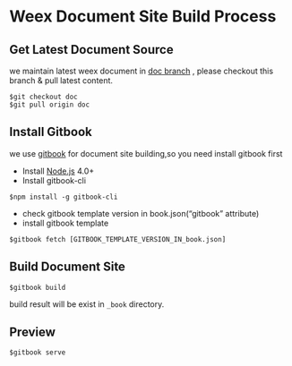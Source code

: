 # Weex Document Site Build Process

## Get Latest Document Source
we maintain latest weex document in [doc branch](https://github.com/alibaba/weex/tree/doc) , please checkout this branch & pull latest content.      

```shell
$git checkout doc
$git pull origin doc
```

## Install Gitbook
we use [gitbook](https://github.com/GitbookIO/gitbook) for document site building,so you need install gitbook first

- Install [Node.js](http://nodejs.org/) 4.0+
- Install gitbook-cli
    
```shell
$npm install -g gitbook-cli
```

- check gitbook template version in book.json(“gitbook” attribute)
- install gitbook template

```
$gitbook fetch [GITBOOK_TEMPLATE_VERSION_IN_book.json]
```

## Build Document Site
```
$gitbook build
```
build result will be exist in `_book` directory.

## Preview
```
$gitbook serve
```
